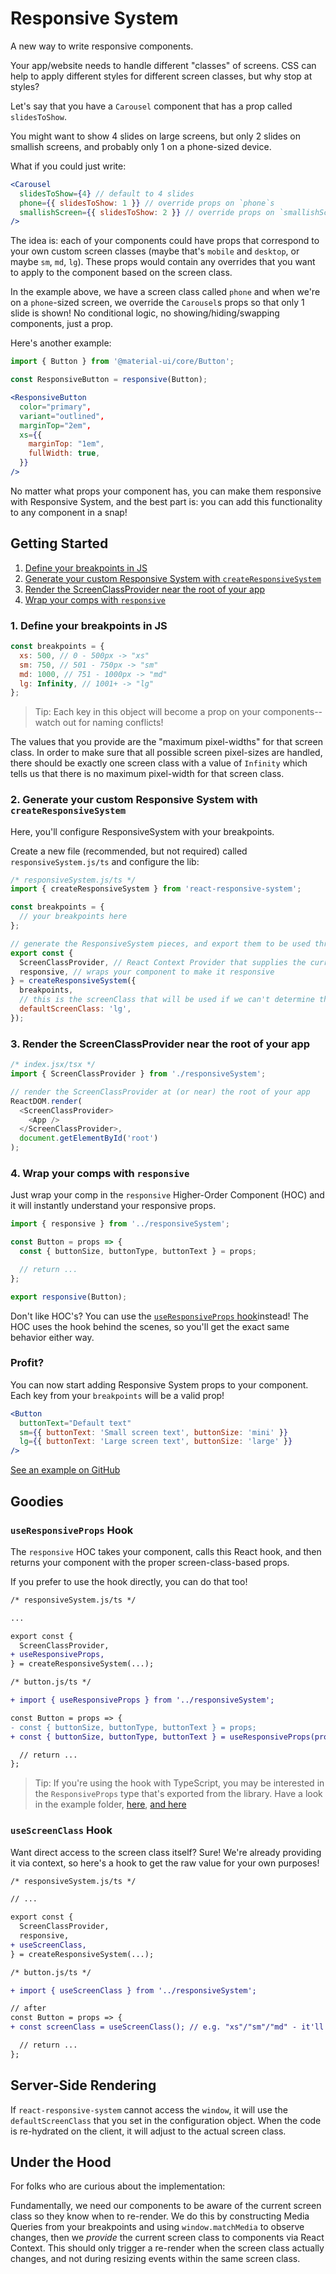 # Responsive System

A new way to write responsive components.

Your app/website needs to handle different "classes" of screens. CSS can help to apply different styles for different screen classes, but why stop at styles?

Let's say that you have a `Carousel` component that has a prop called `slidesToShow`.

You might want to show 4 slides on large screens, but only 2 slides on smallish screens, and probably only 1 on a phone-sized device.

What if you could just write:

```jsx
<Carousel
  slidesToShow={4} // default to 4 slides
  phone={{ slidesToShow: 1 }} // override props on `phone`s
  smallishScreen={{ slidesToShow: 2 }} // override props on `smallishScreen`s
/>
```

The idea is: each of your components could have props that correspond to your own custom screen classes (maybe that's `mobile` and `desktop`, or maybe `sm`, `md`, `lg`). These props would contain any overrides that you want to apply to the component based on the screen class.

In the example above, we have a screen class called `phone` and when we're on a `phone`-sized screen, we override the `Carousel`s props so that only 1 slide is shown! No conditional logic, no showing/hiding/swapping components, just a prop.

Here's another example:

```jsx
import { Button } from '@material-ui/core/Button';

const ResponsiveButton = responsive(Button);

<ResponsiveButton
  color="primary",
  variant="outlined",
  marginTop="2em",
  xs={{
    marginTop: "1em",
    fullWidth: true,
  }}
/>
```

No matter what props your component has, you can make them responsive with Responsive System, and the best part is: you can add this functionality to any component in a snap!

## Getting Started

1. [Define your breakpoints in JS](#1-define-your-breakpoints-in-js)
2. [Generate your custom Responsive System with `createResponsiveSystem`](#2-generate-your-custom-responsive-system-with-createresponsivesystem)
3. [Render the ScreenClassProvider near the root of your app](#3-render-the-screenclassprovider-near-the-root-of-your-app)
4. [Wrap your comps with `responsive`](#4-wrap-your-comps-with-responsive)

### 1. Define your breakpoints in JS

```js
const breakpoints = {
  xs: 500, // 0 - 500px -> "xs"
  sm: 750, // 501 - 750px -> "sm"
  md: 1000, // 751 - 1000px -> "md"
  lg: Infinity, // 1001+ -> "lg"
};
```

> Tip: Each key in this object will become a prop on your components--watch out for naming conflicts!

The values that you provide are the "maximum pixel-widths" for that screen class. In order to make sure that all possible screen pixel-sizes are handled, there should be exactly one screen class with a value of `Infinity` which tells us that there is no maximum pixel-width for that screen class.

### 2. Generate your custom Responsive System with `createResponsiveSystem`

Here, you'll configure ResponsiveSystem with your breakpoints.

Create a new file (recommended, but not required) called `responsiveSystem.js/ts` and configure the lib:

```js
/* responsiveSystem.js/ts */
import { createResponsiveSystem } from 'react-responsive-system';

const breakpoints = {
  // your breakpoints here
};

// generate the ResponsiveSystem pieces, and export them to be used throughout your app
export const {
  ScreenClassProvider, // React Context Provider that supplies the current screen class to your comps
  responsive, // wraps your component to make it responsive
} = createResponsiveSystem({
  breakpoints,
  // this is the screenClass that will be used if we can't determine the width of the window (e.g. during SSR)
  defaultScreenClass: 'lg',
});
```

### 3. Render the ScreenClassProvider near the root of your app

```js
/* index.jsx/tsx */
import { ScreenClassProvider } from './responsiveSystem';

// render the ScreenClassProvider at (or near) the root of your app
ReactDOM.render(
  <ScreenClassProvider>
    <App />
  </ScreenClassProvider>,
  document.getElementById('root')
);
```

### 4. Wrap your comps with `responsive`

Just wrap your comp in the `responsive` Higher-Order Component (HOC) and it will instantly understand your responsive props.

```js
import { responsive } from '../responsiveSystem';

const Button = props => {
  const { buttonSize, buttonType, buttonText } = props;

  // return ...
};

export responsive(Button);
```

Don't like HOC's? You can use the [`useResponsiveProps` hook](#useResponsiveProps-hook)instead! The HOC uses the hook behind the scenes, so you'll get the exact same behavior either way.

### Profit?

You can now start adding Responsive System props to your component. Each key from your `breakpoints` will be a valid prop!

```jsx
<Button
  buttonText="Default text"
  sm={{ buttonText: 'Small screen text', buttonSize: 'mini' }}
  lg={{ buttonText: 'Large screen text', buttonSize: 'large' }}
/>
```

[See an example on GitHub](https://github.com/tripphamm/react-responsive-system/tree/master/example)

## Goodies

### `useResponsiveProps` Hook

The `responsive` HOC takes your component, calls this React hook, and then returns your component with the proper screen-class-based props.

If you prefer to use the hook directly, you can do that too!

```diff
/* responsiveSystem.js/ts */

...

export const {
  ScreenClassProvider,
+ useResponsiveProps,
} = createResponsiveSystem(...);

/* button.js/ts */

+ import { useResponsiveProps } from '../responsiveSystem';

const Button = props => {
- const { buttonSize, buttonType, buttonText } = props;
+ const { buttonSize, buttonType, buttonText } = useResponsiveProps(props);

  // return ...
};
```

> Tip: If you're using the hook with TypeScript, you may be interested in the `ResponsiveProps` type that's exported from the library. Have a look in the example folder, [here](https://github.com/tripphamm/react-responsive-system/blob/master/example/responsiveSystem.ts#L22), [and here](https://github.com/tripphamm/react-responsive-system/blob/master/example/componentUsingHook.tsx#L9)

### `useScreenClass` Hook

Want direct access to the screen class itself? Sure! We're already providing it via context, so here's a hook to get the raw value for your own purposes!

```diff
/* responsiveSystem.js/ts */

// ...

export const {
  ScreenClassProvider,
  responsive,
+ useScreenClass,
} = createResponsiveSystem(...);

/* button.js/ts */

+ import { useScreenClass } from '../responsiveSystem';

// after
const Button = props => {
+ const screenClass = useScreenClass(); // e.g. "xs"/"sm"/"md" - it'll be a string representation of one of your breakpoints

  // return ...
};
```

## Server-Side Rendering

If `react-responsive-system` cannot access the `window`, it will use the `defaultScreenClass` that you set in the configuration object. When the code is re-hydrated on the client, it will adjust to the actual screen class.

## Under the Hood

For folks who are curious about the implementation:

Fundamentally, we need our components to be aware of the current screen class so they know when to re-render. We do this by constructing Media Queries from your breakpoints and using `window.matchMedia` to observe changes, then we _provide_ the current screen class to components via React Context. This should only trigger a re-render when the screen class actually changes, and not during resizing events within the same screen class.
